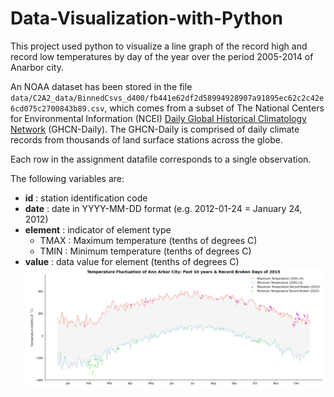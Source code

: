 # Data-Visualization-with-Python

This project used python to visualize a line graph of the record high and record low temperatures by day of the year over the period 2005-2014 of Anarbor city.

An NOAA dataset has been stored in the file `data/C2A2_data/BinnedCsvs_d400/fb441e62df2d58994928907a91895ec62c2c42e6cd075c2700843b89.csv`,
which comes from a subset of The National Centers for Environmental Information (NCEI) [Daily Global Historical Climatology Network](https://www1.ncdc.noaa.gov/pub/data/ghcn/daily/readme.txt) (GHCN-Daily). The GHCN-Daily is comprised of daily climate records from thousands of land surface stations across the globe.

Each row in the assignment datafile corresponds to a single observation.

The following variables are:

* **id** : station identification code
* **date** : date in YYYY-MM-DD format (e.g. 2012-01-24 = January 24, 2012)
* **element** : indicator of element type
    * TMAX : Maximum temperature (tenths of degrees C)
    * TMIN : Minimum temperature (tenths of degrees C)
* **value** : data value for element (tenths of degrees C)
![Preview](WeatherPlotting.png)
